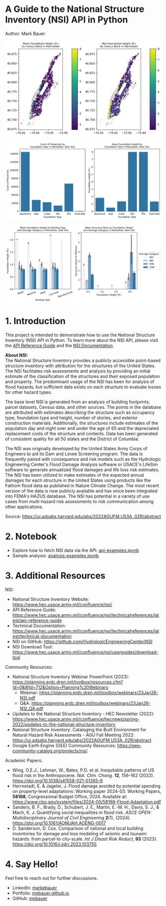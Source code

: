# A Guide to the National Structure Inventory (NSI) API in Python
Author: Mark Bauer

![cover-photo](figures/foundation-height-manhattan.png)

![cover-photo](figures/found-type-summary.png)

![cover-photo](figures/struct-val-build-type-found-type.png)

# 1. Introduction
This project is intended to demonstrate how to use the National Structure Inventory (NSI) API in Python. To learn more about the NSI API, please visit the [API Reference Guide](https://www.hec.usace.army.mil/confluence/nsi/technicalreferences/latest/api-reference-guide) and the [NSI Documentation](https://www.hec.usace.army.mil/confluence/nsi).

**About NSI:**    
The National Structure Inventory provides a publicly accessible point-based structure inventory with attribution for the structures of the United States. The NSI facilitates risk assessments and analysis by providing an initial estimate of the classification of the structures and their exposed population and property. The predominant usage of the NSI has been for analysis of flood hazards, but sufficient data exists on each structure to evaluate losses for other hazard types.

The base level NSI is generated from an analysis of building footprints, parcel datasets, Census data, and other sources. The points in the database are attributed with estimates describing the structure such as occupancy type, foundation type and height, number of stories, and exterior construction materials. Additionally, the structures include estimates of the population day and night over and under the age of 65 and the depreciated replacement costs of the structure and contents. Data has been generated of consistent quality for all 50 states and the District of Columbia.

The NSI was originally developed by the United States Army Corps of Engineers to aid its Dam and Levee Screening program. The data is frequently paired with consequence and risk models such as the Hydrologic Engineering Center's Flood Damage Analysis software or USACE's LifeSim software to generate annualized flood damages and life loss risk estimates. The NSI has been utilized to make estimates of the expected annual damages for each structure in the United States using products like the Fathom flood data as published in Nature Climate Change. The most recent version of the data is now publicly available and has since been integrated into FEMA's HAZUS database. The NSI has potential in a variety of use cases from multi-hazard risk assessments to risk communication among other applications.

Source: https://ui.adsabs.harvard.edu/abs/2022AGUFM.U53A..02R/abstract

# 2. Notebook
- Explore how to fetch NSI data via the API: [api-examples.ipynb](https://github.com/mebauer/national-structure-inventory-examples/blob/main/api-examples.ipynb)
- Sample analysis: [analysis-examples.ipynb](https://github.com/mebauer/national-structure-inventory-examples/blob/main/analysis-examples.ipynb)

# 3. Additional Resources
NSI:  
- National Structure Inventory Website: https://www.hec.usace.army.mil/confluence/nsi/
- API Reference Guide: https://www.hec.usace.army.mil/confluence/nsi/technicalreferences/latest/api-reference-guide
- Technical Documentation: https://www.hec.usace.army.mil/confluence/nsi/technicalreferences/latest/technical-documentation
- NSI on GitHub: https://github.com/HydrologicEngineeringCenter/NSI
- NSI Download Tool: https://www.hec.usace.army.mil/confluence/nsi/userguides/download-tool

Community Resources:  
- National Structure Inventory Webinar PowerPoint (2023): https://planning.erdc.dren.mil/toolbox/resources.cfm?Id=0&WId=712&Option=Planning%20Webinars
    - Webinar: https://planning.erdc.dren.mil/toolbox/webinars/23Jan26-NSI.pdf
    - Q&A: https://planning.erdc.dren.mil/toolbox/webinars/23Jan26-NSI_QA.pdf
- Updates to the National Structure Inventory - HEC Newsletter (2022): https://www.hec.usace.army.mil/confluence/hecnews/spring-2022/updates-to-the-national-structure-inventory
- National Structure Inventory: Cataloging the Built Environment for Natural Hazard Risk Assessments - AGU Fall Meeting 2022: https://ui.adsabs.harvard.edu/abs/2022AGUFM.U53A..02R/abstract
- Google Earth Engine (GEE) Community Resources: https://gee-community-catalog.org/projects/nsi/

Academic Papers:  
- Wing, O.E.J., Lehman, W., Bates, P.D. et al. Inequitable patterns of US flood risk in the Anthropocene. *Nat. Clim. Chang.* **12**, 156–162 (2022). https://doi.org/10.1038/s41558-021-01265-6
- Herrnstadt, E. & Jageler, J. Flood damage avoided by potential spending on property-level adaptations: Working paper 2024-03. Working Papers, **58168**, Congressional Budget Office, 2024. Available at: https://www.cbo.gov/system/files/2024-05/58168-Flood-Adaptation.pdf
- Sanders, B. F., Brady, D., Schubert, J. E., Martin, E.-M. H., Davis, S. J., & Mach, K. J. Quantifying social inequalities in flood risk. *ASCE OPEN: Multidisciplinary Journal of Civil Engineering* **2**(1), (2024). https://doi.org/10.1061/AOMJAH.AOENG-0017
- D. Sanderson, D. Cox. Comparison of national and local building inventories for damage and loss modeling of seismic and tsunami hazards: from parcel-to city-scale. *Int J Disast Risk Reduct*, **93** (2023). https://doi.org/10.1016/j.ijdrr.2023.103755

# 4. Say Hello!
Feel free to reach out for further discussions.
- LinkedIn: [markebauer](https://www.linkedin.com/in/markebauer/)  
- Portfolio: [mebauer.github.io](https://mebauer.github.io/)
- GitHub: [mebauer](https://github.com/mebauer) 
